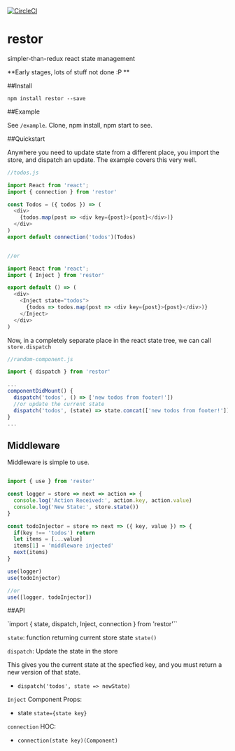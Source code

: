 [![CircleCI](https://circleci.com/gh/zackify/restor.svg?style=svg&circle-token=ac016b20203ae7e83ea04ccaf0df3248fc62f118)](https://circleci.com/gh/zackify/restor)

# restor
simpler-than-redux react state management

**Early stages, lots of stuff not done :P **

##Install

```
npm install restor --save
```


##Example

See `/example`. Clone, npm install, npm start to see.

##Quickstart

Anywhere you need to update state from a different place, you import the store, and dispatch an update. The example covers this very well.


```js
//todos.js

import React from 'react';
import { connection } from 'restor'

const Todos = ({ todos }) => (
  <div>
    {todos.map(post => <div key={post}>{post}</div>)}
  </div>
)
export default connection('todos')(Todos)


//or

import React from 'react';
import { Inject } from 'restor'

export default () => (
  <div>
    <Inject state="todos">
      {todos => todos.map(post => <div key={post}>{post}</div>)}
    </Inject>
  </div>
)


```

Now, in a completely separate place in the react state tree, we can call `store.dispatch`

```js
//random-component.js

import { dispatch } from 'restor'

...
componentDidMount() {
  dispatch('todos', () => ['new todos from footer!'])
  //or update the current state
  dispatch('todos', (state) => state.concat(['new todos from footer!']))
}
...

```


## Middleware

Middleware is simple to use.
```js

import { use } from 'restor'

const logger = store => next => action => {
  console.log('Action Received:', action.key, action.value)
  console.log('New State:', store.state())
}

const todoInjector = store => next => ({ key, value }) => {
  if(key !== 'todos') return
  let items = [...value]
  items[1] = 'middleware injected'
  next(items)
}

use(logger)
use(todoInjector)

//or
use([logger, todoInjector])

```
##API

`import { state, dispatch, Inject, connection } from 'restor'``

`state`: function returning current store state `state()`

`dispatch`: Update the state in the store

This gives you the current state at the specfied key, and you must return a new version of that state.

- `dispatch('todos', state => newState)`

`Inject` Component Props:
- state `state={state key}`

`connection` HOC:
- `connection(state key)(Component)`
